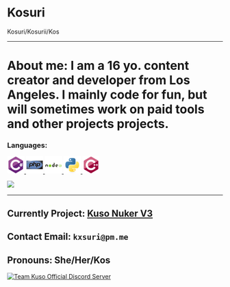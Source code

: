 ## <h1>Kosuri</h1>

Kosuri/Kosurii/Kos

-------

About me:
I am a 16 yo. content creator and developer from Los Angeles.
I mainly code for fun, but will sometimes work on paid tools and other projects projects.
=======
<h3 align="left">Languages:</h3>
<p align="left"> <a href="https://docs.microsoft.com/en-us/dotnet/csharp/" target="_blank"> <img src="https://raw.githubusercontent.com/devicons/devicon/master/icons/csharp/csharp-original.svg" alt="C#" width="40" height="40"/> </a> <a href="https://www.php.net/" target="_blank"> <img src="https://raw.githubusercontent.com/devicons/devicon/master/icons/php/php-original.svg" alt="PHP" width="40" height="40"/> </a> <a href="https://nodejs.org/" target="_blank"> <img src="https://raw.githubusercontent.com/devicons/devicon/master/icons/nodejs/nodejs-original-wordmark.svg" alt="NodeJS" width="40" height="40"/> </a> <a href="https://www.python.org" target="_blank"> <img src="https://raw.githubusercontent.com/devicons/devicon/master/icons/python/python-original.svg" alt="Python" width="40" height="40"/> </a> <a href="https://isocpp.org/" target="_blank"> <img src="https://raw.githubusercontent.com/devicons/devicon/master/icons/cplusplus/cplusplus-original.svg" alt="C++" width="40" height="40"/> </a> </p>

<img src="https://github-readme-stats.vercel.app/api?username=Kosurii&&show_icon=true&title_color=faa1ff&icon_color=00FFFF&text_color=daf7dc&bg_color=151515">

-------

Currently Project: [Kuso Nuker V3](https://teamkuso.xyz/nuker)
-------
Contact Email: `kxsuri@pm.me`
------
Pronouns: She/Her/Kos
-----------------------------------------------------------------------
<p align="left"> <a href="https://teamkuso.xyz/discord/" target="_blank"> <img src="https://discord.com/assets/3437c10597c1526c3dbd98c737c2bcae.svg" alt="Team Kuso Official Discord Server" width="40" height="40"/> </a>
